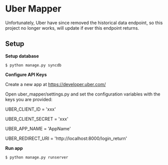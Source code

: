 Uber Mapper
=======

Unfortunately, Uber have since removed the historical data endpoint, so this project no longer works, will update if ever this endpoint returns.


Setup
----------------

**Setup database**

    $ python manage.py syncdb
    

**Configure API Keys**

Create a new app at https://developer.uber.com/

Open uber_mapper/settings.py and set the configuration variables with the keys you are provided:

UBER_CLIENT_ID = 'xxx'

UBER_CLIENT_SECRET = 'xxx'

UBER_APP_NAME = 'AppName'

UBER_REDIRECT_URI = 'http://localhost:8000/login_return'


**Run app**

    $ python manage.py runserver

